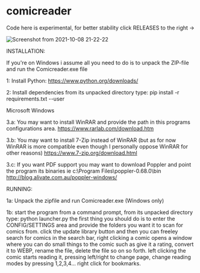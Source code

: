 # comicreader

Code here is experimental, for better stability click RELEASES to the right ->

![Screenshot from 2021-10-08 21-22-22](https://user-images.githubusercontent.com/59517785/136614432-e6602d61-dc0a-4c6a-a251-6c847edd9698.png)

INSTALLATION:

If you're on Windows i assume all you need to do is to unpack the ZIP-file and run the Comicreader.exe file

1: Install Python: 
https://www.python.org/downloads/

2: Install dependencies from its unpacked directory type:
pip install -r requirements.txt --user

Microsoft Windows

3.a: You may want to install WinRAR and provide the path in this programs configurations area.
https://www.rarlab.com/download.htm

3.b: You may want to install 7-Zip instead of WinRAR (but as for now WinRAR is more compatible even though I personally oppose WinRAR for other reasons)
https://www.7-zip.org/download.html

3.c: If you want PDF support you may want to download Poppler and point the program its binaries ie c:\Program Files\poppler-0.68.0\bin\
http://blog.alivate.com.au/poppler-windows/

RUNNING:

1a: Unpack the zipfile and run Comicreader.exe (Windows only)

1b: start the program from a command prompt, from its unpacked directory type: python launcher.py 
the first thing you should do is to enter the CONFIG/SETTINGS area and provide the folders you want it to scan for comics from.
click the update library button and then you can freeley search for comics in the search bar, right clicking a comic opens a window where you can do small things to the comic such as give it a rating, convert it to WEBP, rename the file, delete the file so on so forth.
left clicking the comic starts reading it, pressing left/right to change page, change reading modes by pressing 1,2,3,4... right click for bookmarks.
